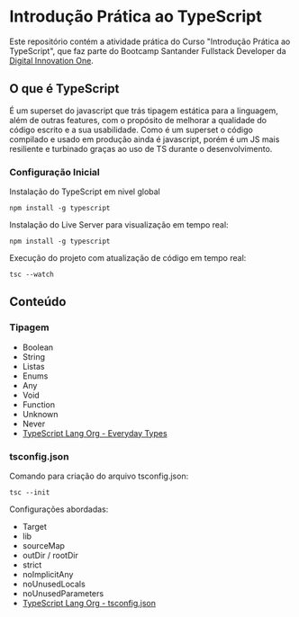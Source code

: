 # Introdução Prática ao TypeScript

Este repositório contém a atividade prática do Curso "Introdução Prática ao TypeScript", que faz parte do Bootcamp Santander Fullstack Developer da [Digital Innovation One](https://digitalinnovation.one/).

## O que é TypeScript

É um superset do javascript que trás tipagem estática para a linguagem, além de outras features, com o propósito de melhorar a qualidade do código escrito e a sua usabilidade. Como é um superset o código compilado e usado em produção ainda é javascript, porém é um JS mais resiliente e turbinado graças ao uso de TS durante o desenvolvimento.

### Configuração Inicial

Instalação do TypeScript em nivel global

```
npm install -g typescript
```

Instalação do Live Server para visualização em tempo real:

```
npm install -g typescript
```

Execução do projeto com atualização de código em tempo real:

```
tsc --watch
```

## Conteúdo

### Tipagem

* Boolean
* String
* Listas
* Enums
* Any
* Void
* Function
* Unknown
* Never
* [TypeScript Lang Org - Everyday Types](https://www.typescriptlang.org/docs/handbook/2/everyday-types.html)

### tsconfig.json

Comando para criação do arquivo tsconfig.json:

```
tsc --init
```

Configurações abordadas:

* Target
* lib
* sourceMap
* outDir / rootDir
* strict
* noImplicitAny
* noUnusedLocals
* noUnusedParameters
* [TypeScript Lang Org - tsconfig.json](https://www.typescriptlang.org/tsconfig)